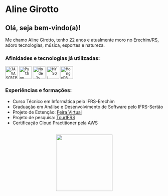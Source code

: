 # Aline Girotto

## Olá, seja bem-vindo(a)!
 Me chamo Aline Girotto, tenho 22 anos e atualmente moro no Erechim/RS, adoro tecnologias, música, esportes e natureza.

### Afinidades e tecnologias já utilizadas:
<code><img width="40px" src="https://cdn.jsdelivr.net/gh/devicons/devicon/icons/javascript/javascript-original.svg" title = "JAVASCRIPT"/></code>
<code><img width="40px" src="https://cdn.jsdelivr.net/gh/devicons/devicon/icons/python/python-original-wordmark.svg" title = "Python"/></code>
<code><img width="40px" src="https://cdn.jsdelivr.net/gh/devicons/devicon/icons/nodejs/nodejs-original.svg" title = "Node.Js"/></code>
<code><img width="40px" src="https://cdn.jsdelivr.net/gh/devicons/devicon/icons/mysql/mysql-original.svg" title = "MYSQL"/></code>
<code><img width="40px" src="https://cdn.jsdelivr.net/gh/devicons/devicon/icons/mongodb/mongodb-original-wordmark.svg" title = "MongoDB"/></code>

### Experiências e formações:
- Curso Técnico em Informática pelo IFRS-Erechim
- Graduação em Análise e Desenvolvimento de Software pelo IFRS-Sertão
- Projeto de Extenção: <a href="https://feiravirtual.erechim.ifrs.edu.br/">Feira Virtual</a>
- Projeto de pesquisa: <a href="http://tour.sertao.ifrs.edu.br/">TourIFRS</a>
- Certificação Cloud Practitioner pela AWS

##
<p align="center">
<a href="https://github.com/AlineGirotto">
  <img height="180em" src="https://github-readme-stats-eight-theta.vercel.app/api/top-langs/?username=AlineGirotto&layout=compact&langs_count=8&theme=algolia"/>
</a>
</p>
